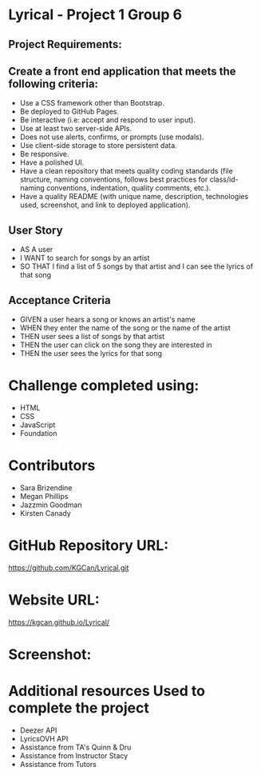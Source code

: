 # Lyrical - Project 1 Group 6

## Project Requirements:

## Create a front end application that meets the following criteria:
* Use a CSS framework other than Bootstrap.
* Be deployed to GitHub Pages.
* Be interactive (i.e: accept and respond to user input).
* Use at least two server-side APIs.
* Does not use alerts, confirms, or prompts (use modals).
* Use client-side storage to store persistent data.
* Be responsive.
* Have a polished UI.
* Have a clean repository that meets quality coding standards (file structure, naming conventions, follows best practices for class/id-naming conventions, indentation, quality comments, etc.).
* Have a quality README (with unique name, description, technologies used, screenshot, and link to deployed application).

## User Story
* AS A user
* I WANT to search for songs by an artist
* SO THAT I find a list of 5 songs by that artist and I can see the lyrics of that song

## Acceptance Criteria

* GIVEN a user hears a song or knows an artist's name
* WHEN they enter the name of the song or the name of the artist
* THEN user sees a list of songs by that artist
* THEN the user can click on the song they are interested in
* THEN the user sees the lyrics for that song

# Challenge completed using:

* HTML
* CSS
* JavaScript
* Foundation

# Contributors

* Sara Brizendine
* Megan Phillips
* Jazzmin Goodman
* Kirsten Canady

# GitHub Repository URL:

https://github.com/KGCan/Lyrical.git

# Website URL:

https://kgcan.github.io/Lyrical/

# Screenshot:



# Additional resources Used to complete the project

* Deezer API
* LyricsOVH API
* Assistance from TA's Quinn & Dru
* Assistance from Instructor Stacy
* Assistance from Tutors